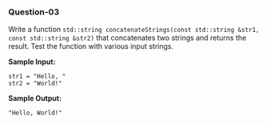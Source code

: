 ### Question-03

Write a function `std::string concatenateStrings(const std::string &str1, const std::string &str2)` that concatenates two strings and returns the result. Test the function with various input strings.

**Sample Input:**

```
str1 = "Hello, "
str2 = "World!"
```

**Sample Output:**

```
"Hello, World!"
```
